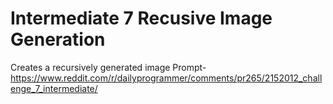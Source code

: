 # Intermediate 7 Recusive Image Generation
Creates a recursively generated image
Prompt-
https://www.reddit.com/r/dailyprogrammer/comments/pr265/2152012_challenge_7_intermediate/